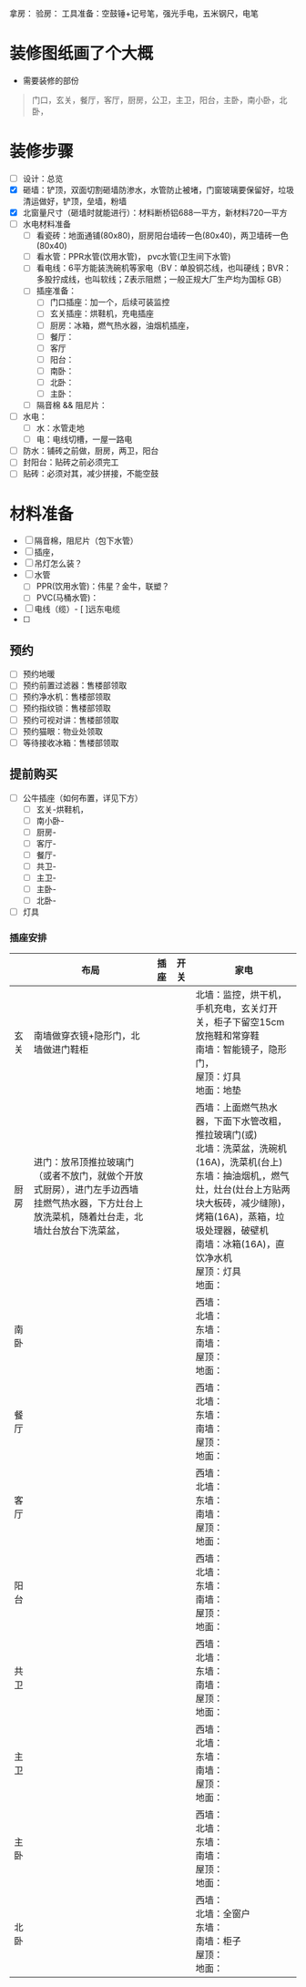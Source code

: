 拿房：
验房：
工具准备：空鼓锤+记号笔，强光手电，五米钢尺，电笔

# 装修图纸画了个大概
- 需要装修的部份
> 门口，玄关，餐厅，客厅，厨房，公卫，主卫，阳台，主卧，南小卧，北卧，


# 装修步骤
- [ ] 设计：总览
- [x]  砸墙：铲顶，双面切割砸墙防渗水，水管防止被堵，门窗玻璃要保留好，垃圾清运做好，铲顶，垒墙，粉墙
- [x] 北窗量尺寸（砸墙时就能进行）：材料断桥铝688一平方，新材料720一平方
- [ ] 水电材料准备
  - [ ] 看瓷砖：地面通铺(80x80)，厨房阳台墙砖一色(80x40)，两卫墙砖一色(80x40)
  - [ ] 看水管：PPR水管(饮用水管)， pvc水管(卫生间下水管)
  - [ ] 看电线：6平方能装洗碗机等家电（BV：单股铜芯线，也叫硬线；BVR：多股拧成线，也叫软线；Z表示阻燃；一般正规大厂生产均为国标 GB）
  - [ ] 插座准备：
    - [ ] 门口插座：加一个，后续可装监控
    - [ ] 玄关插座：烘鞋机，充电插座
    - [ ] 厨房：冰箱，燃气热水器，油烟机插座，
    - [ ] 餐厅：
    - [ ] 客厅
    - [ ] 阳台：
    - [ ] 南卧：
    - [ ] 北卧：
    - [ ] 主卧：
  - [ ] 隔音棉 && 阻尼片：
- [ ] 水电：
  - [ ] 水：水管走地
  - [ ] 电：电线切槽，一屋一路电
- [ ] 防水：铺砖之前做，厨房，两卫，阳台
- [ ] 封阳台：贴砖之前必须完工
- [ ] 贴砖：必须对其，减少拼接，不能空鼓

# 材料准备
- [ ] 隔音棉，阻尼片（包下水管）
- [ ] 插座，
- [ ] 吊灯怎么装？
- [ ] 水管
  - [ ] PPR(饮用水管)：伟星？金牛，联塑？
  - [ ] PVC(马桶水管)：
- [ ] 电线（缆）- [ ]远东电缆
- [ ] 
## 预约
- [ ] 预约地暖
- [ ] 预约前置过滤器：售楼部领取
- [ ] 预约净水机：售楼部领取
- [ ] 预约指纹锁：售楼部领取
- [ ] 预约可视对讲：售楼部领取
- [ ] 预约猫眼：物业处领取
- [ ] 等待接收冰箱：售楼部领取
## 提前购买

- [ ] 公牛插座（如何布置，详见下方）
  - [ ] 玄关-烘鞋机，
  - [ ] 南小卧-
  - [ ] 厨房-
  - [ ] 客厅-
  - [ ] 餐厅-
  - [ ] 共卫-
  - [ ] 主卫-
  - [ ] 主卧-
  - [ ] 北卧-
- [ ] 灯具

### 插座安排



|      | 布局                                                         | 插座 | 开关 | 家电                                                         |
| ---- | ------------------------------------------------------------ | ---- | ---- | ------------------------------------------------------------ |
| 玄关 | 南墙做穿衣镜+隐形门，北墙做进门鞋柜                          |      |      | 北墙：监控，烘干机，手机充电，玄关灯开关，柜子下留空15cm放拖鞋和常穿鞋<br/>南墙：智能镜子，隐形门，<br/>屋顶：灯具<br/>地面：地垫 |
| 厨房 | 进门：放吊顶推拉玻璃门（或者不放门，就做个开放式厨房），进门左手边西墙挂燃气热水器，下方灶台上放洗菜机，随着灶台走，北墙灶台放台下洗菜盆， |      |      | 西墙：上面燃气热水器，下面下水管改粗，推拉玻璃门(或)<br/>北墙：洗菜盆，洗碗机(16A)，洗菜机(台上)<br/>东墙：抽油烟机,，燃气灶，灶台(灶台上方贴两块大板砖，减少缝隙)，烤箱(16A)，蒸箱，垃圾处理器，破壁机<br/>南墙：冰箱(16A)，直饮净水机<br/>屋顶：灯具<br/>地面： |
| 南卧 |                                                              |      |      | 西墙：<br/>北墙：<br/>东墙：<br/>南墙：<br/>屋顶：<br/>地面： |
| 餐厅 |                                                              |      |      | 西墙：<br/>北墙：<br/>东墙：<br/>南墙：<br/>屋顶：<br/>地面： |
| 客厅 |                                                              |      |      | 西墙：<br/>北墙：<br/>东墙：<br/>南墙：<br/>屋顶：<br/>地面： |
| 阳台 |                                                              |      |      | 西墙：<br/>北墙：<br/>东墙：<br/>南墙：<br/>屋顶：<br/>地面： |
| 共卫 |                                                              |      |      | 西墙：<br/>北墙：<br/>东墙：<br/>南墙：<br/>屋顶：<br/>地面： |
| 主卫 |                                                              |      |      | 西墙：<br/>北墙：<br/>东墙：<br/>南墙：<br/>屋顶：<br/>地面： |
| 主卧 |                                                              |      |      | 西墙：<br/>北墙：<br/>东墙：<br/>南墙：<br/>屋顶：<br/>地面： |
| 北卧 |                                                              |      |      | 西墙：<br/>北墙：全窗户<br/>东墙：<br/>南墙：柜子<br/>屋顶：<br/>地面： |

